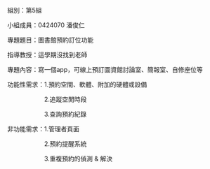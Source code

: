 組別：第5組

小組成員：0424070 潘俊仁

專題題目：圖書館預約訂位功能

指導教授：這學期沒找到老師

專題內容：寫一個app，可線上預訂圖資館討論室、簡報室、自修座位等

功能性需求：1.預約空間、軟體、附加的硬體或設備

　　　　　　2.追蹤空閒時段
      
　　　　　　3.查詢預約紀錄

非功能需求：1.管理者頁面

　　　　　　2.預約提醒系統

　　　　　　3.重複預約的偵測 & 解決
